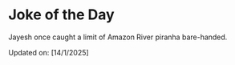 # Joke of the Day

<!-- #joke -->
Jayesh once caught a limit of Amazon River piranha bare-handed.

Updated on: [14/1/2025]
<!-- #jokeEnd -->